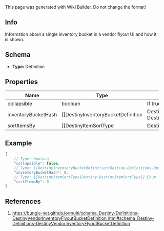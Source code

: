 <span class="wiki-builder">This page was generated with Wiki Builder. Do not change the format!</span>

## Info
Information about a single inventory bucket in a vendor flyout UI and how it is shown.

## Schema
* **Type:** Definition

## Properties
Name | Type | Description
---- | ---- | -----------
collapsible | boolean | If true, the inventory bucket should be able to be collapsed visually.
inventoryBucketHash | [[DestinyInventoryBucketDefinition|Destiny-Definitions-DestinyInventoryBucketDefinition]]:ManifestDefinition:integer:uint32 | The inventory bucket whose contents should be shown.
sortItemsBy | [[DestinyItemSortType|Destiny-DestinyItemSortType]]:Enum | The methodology to use for sorting items from the flyout.

## Example
```javascript
{
    // Type: boolean
    "collapsible": false,
    // Type: [[DestinyInventoryBucketDefinition|Destiny-Definitions-DestinyInventoryBucketDefinition]]:ManifestDefinition:integer:uint32
    "inventoryBucketHash": 0,
    // Type: [[DestinyItemSortType|Destiny-DestinyItemSortType]]:Enum
    "sortItemsBy": 0
}

```

## References
1. https://bungie-net.github.io/multi/schema_Destiny-Definitions-DestinyVendorInventoryFlyoutBucketDefinition.html#schema_Destiny-Definitions-DestinyVendorInventoryFlyoutBucketDefinition

